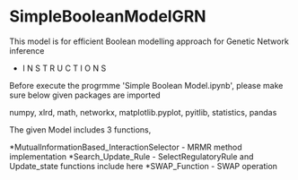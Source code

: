 # SimpleBooleanModelGRN
This model is for efficient Boolean modelling approach for Genetic Network inference


* I N S T R U C T I O N S


Before execute the progrmme 'Simple Boolean Model.ipynb', please make sure below given packages are imported

numpy,
xlrd,
math,
networkx,
matplotlib.pyplot,
pyitlib,
statistics,
pandas


The given Model includes 3 functions,

*MutualInformationBased_InteractionSelector - MRMR method implementation
*Search_Update_Rule - SelectRegulatoryRule and Update_state functions include here
*SWAP_Function - SWAP operation

